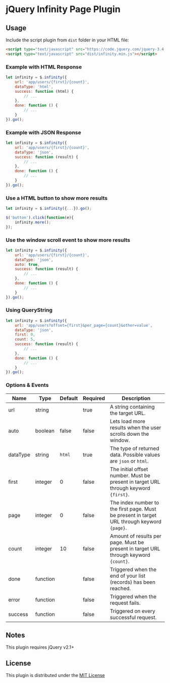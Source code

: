 # jQuery Infinity Page Plugin

## Usage

Include the script plugin from `dist` folder in your HTML file: 

```html
<script type="text/javascript" src="https://code.jquery.com/jquery-3.4.1.min.js"></script>
<script type="text/javascript" src="dist/infinity.min.js"></script>
```

### Example with HTML Response

```js
let infinity = $.infinity({
    url: 'app/users/{first}/{count}',
    dataType: 'html',
    success: function (html) {
        // ...
    },
    done: function () {
        // ...
    }
}).go();
```

### Example with JSON Response

```js
let infinity = $.infinity({
    url: 'app/users/{first}/{count}',
    dataType: 'json',
    success: function (result) {
        // ...
    },
    done: function () {
        // ...
    }
}).go();
```

### Use a HTML button to show more results

```js
let infinity = $.infinity({...}).go();

$('button').click(function(e){
    infinity.more();
});
```

### Use the window scroll event to show more results

```js
let infinity = $.infinity({
    url: 'app/users/{first}/{count}',
    dataType: 'json',
    auto: true,
    success: function (result) {
        // ...
    },
    done: function () {
        // ...
    }
}).go();
```

### Using QueryString

```js
let infinity = $.infinity({
    url: 'app/users?offset={first}&per_page={count}&other=value',
    dataType: 'json',
    first: 0,
    count: 5,
    success: function (result) {
        // ...
    },
    done: function () {
        // ...
    }
}).go();
```

### Options & Events

|Name|Type|Default|Required|Description
|---|---|---|---|---|
|url|string||true|A string containing the target URL.|
|auto|boolean|false|false|Lets load more results when the user scrolls down the window.|
|dataType|string|`html`|true|The type of returned data. Possible values are `json` or `html`.|
|first|integer|0|false|The initial offset number. Must be present in target URL through keyword `{first}`.|
|page|integer|0|false|The index number to the first page. Must be present in target URL through keyword `{page}`.|
|count|integer|10|false|Amount of results per page. Must be present in target URL through keyword `{count}`.|
|done|function||false|Triggered when the end of your list (records) has been reached.|
|error|function||false|Triggered when the request fails.|
|success|function||false|Triggered on every successful request.|

## Notes

This plugin requires jQuery v2.1+

## License

This plugin is distributed under the [MIT License](https://opensource.org/licenses/MIT)
